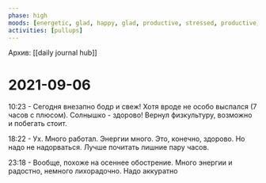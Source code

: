 ```yaml
---
phase: high
moods: [energetic, glad, happy, glad, productive, stressed, productive, glad, stressed, tired]
activities: [pullups]
---
```

Архив: [[daily journal hub]]
# 2021-09-06

10:23 - Сегодня внезапно бодр и свеж! Хотя вроде не особо выспался (7 часов с плюсом). Солнышко - здорово! Вернул физкультуру, возможно и побегать стоит.

18:22 - Ух. Много работал. Энергии много. Это, конечно, здорово. Но надо не надорваться. Лучше почитать лишние пару часов.

23:18 - Вообще, похоже на осеннее обострение. Много энергии и радостно, немного лихорадочно. Надо аккуратно
